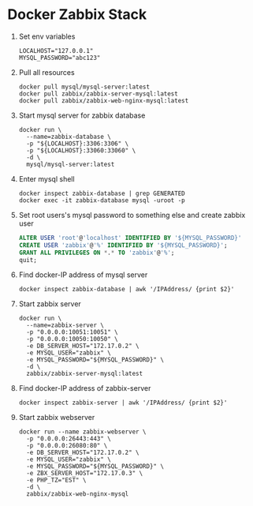 # Docker Zabbix Stack

1. Set env variables

    ```shell
    LOCALHOST="127.0.0.1"
    MYSQL_PASSWORD="abc123"
    ```

1. Pull all resources

    ```shell
    docker pull mysql/mysql-server:latest
    docker pull zabbix/zabbix-server-mysql:latest
    docker pull zabbix/zabbix-web-nginx-mysql:latest
    ```

1. Start mysql server for zabbix database

    ```shell
    docker run \
      --name=zabbix-database \
      -p "${LOCALHOST}:3306:3306" \
      -p "${LOCALHOST}:33060:33060" \
      -d \
      mysql/mysql-server:latest
    ```

1. Enter mysql shell

    ```shell
    docker inspect zabbix-database | grep GENERATED
    docker exec -it zabbix-database mysql -uroot -p
    ```

1. Set root users's mysql password to something else and create zabbix user

    ```sql
    ALTER USER 'root'@'localhost' IDENTIFIED BY '${MYSQL_PASSWORD}'
    CREATE USER 'zabbix'@'%' IDENTIFIED BY '${MYSQL_PASSWORD}';
    GRANT ALL PRIVILEGES ON *.* TO 'zabbix'@'%';
    quit;
    ```

1. Find docker-IP address of mysql server

    ```shell
    docker inspect zabbix-database | awk '/IPAddress/ {print $2}'
    ```

1. Start zabbix server

    ```shell
    docker run \
      --name=zabbix-server \
      -p "0.0.0.0:10051:10051" \
      -p "0.0.0.0:10050:10050" \
      -e DB_SERVER_HOST="172.17.0.2" \
      -e MYSQL_USER="zabbix" \
      -e MYSQL_PASSWORD="${MYSQL_PASSWORD}" \
      -d \
      zabbix/zabbix-server-mysql:latest
    ```

1. Find docker-IP address of zabbix-server

    ```shell
    docker inspect zabbix-server | awk '/IPAddress/ {print $2}'
    ```

1. Start zabbix webserver

    ```shell
    docker run --name zabbix-webserver \
      -p "0.0.0.0:26443:443" \
      -p "0.0.0.0:26080:80" \
      -e DB_SERVER_HOST="172.17.0.2" \
      -e MYSQL_USER="zabbix" \
      -e MYSQL_PASSWORD="${MYSQL_PASSWORD}" \
      -e ZBX_SERVER_HOST="172.17.0.3" \
      -e PHP_TZ="EST" \
      -d \
      zabbix/zabbix-web-nginx-mysql
    ```
